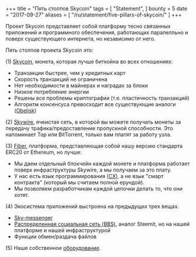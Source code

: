 +++
title = "Пять столпов Skycoin"
tags = [
    "Statement",
]
bounty = 5
date = "2017-09-27"
aliases = [
	"/ru/statement/five-pillars-of-skycoin/"
]
+++

Проект Skycoin представляет собой платформу тесно связанных приложений
и программного обеспечения, работающих паралелльно и поверх существующего
интернета, но независимо от него.

Пять столпов проекта Skycoin это:

(1) [Skycoin](https://github.com/skycoin/skycoin), монета, которая лучше
биткойна во всех отношениях:

- Транзакции быстрее, чем у кредитных карт
- Скорость транзакций не ограничена
- Нет необходимости в майнерах и наградах за блоки
- Низкое потребление энергии
- Решены все проблемы криптографии (т.е. пластичность транзакций)
- Алгоритм консенсуса превосходит все существующие аналоги
([Obelisk](/statement/obelisk-the-skycoin-consensus-algorithm/))

(2) [Skywire](/tags/skywire/), ячеистая сеть, в которой вы можете получать
монеты за передачу трафика/предоставление пропускной способности. Это напоминает
Тор или BitTorrent, только вам платят за работу узла.

(3) [Fiber](https://www.skycoin.net/fiber/), платформа, представляющая
собой нашу версию стандарта ERC20 от Ethereum, но лучше:

- Мы даем отдельный блокчейн каждой монете и платформа работает поверх
инфраструктуры Skywire, а мы получаем за это плату.
- У нас есть язык программирования ([CX](/overview/cx-overview/)),
а не язык "смарт контракта" (который мы считаем полной ерундой).
- Мы позволяем разработчикам каждой цепочки делать то, что они хотят.

(4) Экосистема приложений выстроена на предыдущих трех вещах.

- [Sky-messenger](http://messenger.skycoin.net/)
- [Распределенная социальная сеть (BBS)](https://github.com/skycoin/bbs),
аналог Steemit, но на нашей платформе и нашей инфраструктурой
- Функции обмен/раздача файлов

(5) Наше собственное [оборудование](/statement/skywire-miner-hardware-for-the-next-internet/).

